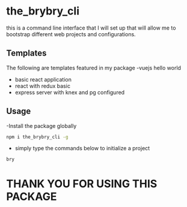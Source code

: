 # the_brybry_cli
this is a command line interface that I will set up that will allow me to bootstrap different web projects and configurations.

## Templates
The following are templates featured in my package
-vuejs hello world
- basic react application
- react with redux basic
- express server with knex and pg configured


## Usage
-Install the package globally
```sh
npm i the_brybry_cli -g 
```
- simply type the commands below to initialize a project
```sh
bry
```
# THANK YOU FOR USING THIS PACKAGE